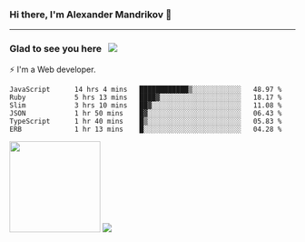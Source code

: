 ### Hi there, I'm Alexander Mandrikov 👋

- - -

### Glad to see you here &nbsp; ![](https://komarev.com/ghpvc/?username=nunsez&color=blue&label=visitors)

⚡ I'm a Web developer.

<!--✨ My GitHub <a href="https://nunsez.github.io/" target="_blank">resume link</a>-->

<!--
**nunsez/nunsez** is a ✨ _special_ ✨ repository because its `README.md` (this file) appears on your GitHub profile.

Here are some ideas to get you started:

- 🔭 I’m currently working on ...
- 🌱 I’m currently learning ...
- 👯 I’m looking to collaborate on ...
- 🤔 I’m looking for help with ...
- 💬 Ask me about ...
- 📫 How to reach me: ...
- 😄 Pronouns: ...
- ⚡ Fun fact: ...
-->


<!--START_SECTION:waka-->

```text
JavaScript      14 hrs 4 mins   ████████████▒░░░░░░░░░░░░   48.97 %
Ruby            5 hrs 13 mins   ████▓░░░░░░░░░░░░░░░░░░░░   18.17 %
Slim            3 hrs 10 mins   ██▓░░░░░░░░░░░░░░░░░░░░░░   11.08 %
JSON            1 hr 50 mins    █▓░░░░░░░░░░░░░░░░░░░░░░░   06.43 %
TypeScript      1 hr 40 mins    █▒░░░░░░░░░░░░░░░░░░░░░░░   05.83 %
ERB             1 hr 13 mins    █░░░░░░░░░░░░░░░░░░░░░░░░   04.28 %
```

<!--END_SECTION:waka-->

<span>
<img height="160em" src="https://github-readme-stats.vercel.app/api?username=nunsez&show_icons=true&count_private=true&hide_border=true&hide=issues" />
<img src="https://github-readme-stats.vercel.app/api/top-langs/?username=nunsez&layout=compact&hide_border=true" />
</span>

<!--
[![willianrod's wakatime stats](https://github-readme-stats.vercel.app/api/wakatime?username=nunsez&hide_border=true)](https://github.com/anuraghazra/github-readme-stats)
-->
